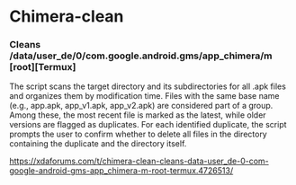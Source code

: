 # Chimera-clean
### Cleans /data/user_de/0/com.google.android.gms/app_chimera/m [root][Termux]

The script scans the target directory and its subdirectories for all .apk files and organizes them by modification time.
Files with the same base name (e.g., app.apk, app_v1.apk, app_v2.apk) are considered part of a group.
Among these, the most recent file is marked as the latest, while older versions are flagged as duplicates.
For each identified duplicate, the script prompts the user to confirm whether to delete all files in the directory containing the duplicate and the directory itself.

https://xdaforums.com/t/chimera-clean-cleans-data-user_de-0-com-google-android-gms-app_chimera-m-root-termux.4726513/

